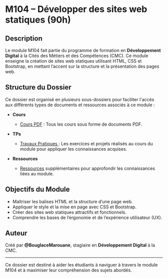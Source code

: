 # M104 – Développer des sites web statiques (90h)

## Description
Le module M104 fait partie du programme de formation en **Développement Digital** à la Cités des Métiers et des Compétences (CMC). Ce module enseigne la création de sites web statiques utilisant HTML, CSS et Bootstrap, en mettant l’accent sur la structure et la présentation des pages web.

## Structure du Dossier
Ce dossier est organisé en plusieurs sous-dossiers pour faciliter l'accès aux différents types de documents et ressources associés à ce module :  

- **Cours**  
  - [Cours PDF](https://github.com/BouglaceMarouane/DD-CMC/tree/main/M104%20%E2%80%93%20D%C3%A9velopper%20des%20sites%20web%20statiques/0x01%20Cours) : Tous les cours sous forme de documents PDF.

- **TPs**  
  - [Travaux Pratiques ](https://github.com/BouglaceMarouane/DD-CMC/tree/main/M104%20%E2%80%93%20D%C3%A9velopper%20des%20sites%20web%20statiques/0x02%20Tps) : Les exercices et projets réalisés au cours du module pour appliquer les connaissances acquises.  

- **Ressources**  
  - [Ressources](https://github.com/BouglaceMarouane/DD-CMC/tree/main/M104%20%E2%80%93%20D%C3%A9velopper%20des%20sites%20web%20statiques/0x03%20Ressources) supplémentaires pour approfondir les connaissances liées au module.  

## Objectifs du Module
- Maîtriser les balises HTML et la structure d’une page web. 
- Appliquer le style et la mise en page avec CSS et Bootstrap.  
- Créer des sites web statiques attractifs et fonctionnels.
- Comprendre les bases de l’ergonomie et de l’expérience utilisateur (UX).

## Auteur
Créé par **@BouglaceMarouane**, stagiaire en **Développement Digital** à la CMC.

---

Ce dossier est destiné à aider les étudiants à naviguer à travers le module M104 et à maximiser leur compréhension des sujets abordés.

